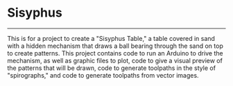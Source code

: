 # Sisyphus
---------------

This is for a project to create a "Sisyphus Table," a table covered in sand 
with a hidden mechanism that draws a ball bearing through the sand on top to 
create patterns. This project contains code to run an Arduino to drive the 
mechanism, as well as graphic files to plot, code to give a visual 
preview of the patterns that will be drawn, code to generate toolpaths in the
style of "spirographs," and code to generate toolpaths from vector images. 
